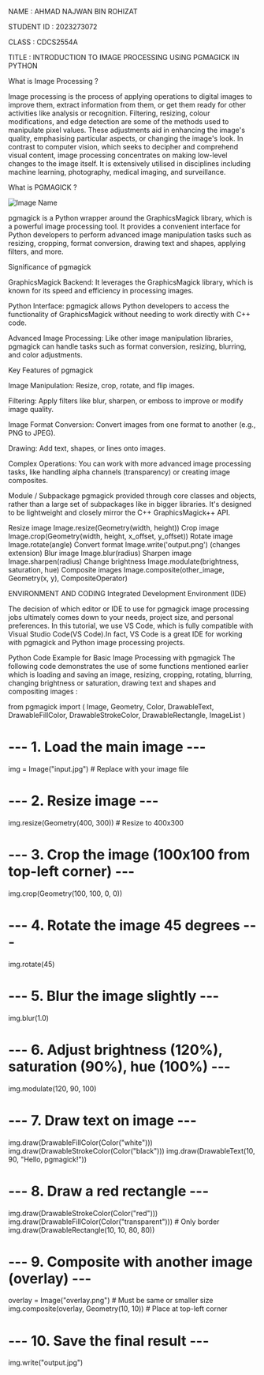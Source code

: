 NAME : AHMAD NAJWAN BIN ROHIZAT 

STUDENT ID : 2023273072

CLASS : CDCS2554A

TITLE : INTRODUCTION TO IMAGE PROCESSING USING PGMAGICK IN PYTHON

What is Image Processing ?

Image processing is the process of applying operations to digital images to improve them, extract information from them, or get them ready for other activities like analysis or recognition.  Filtering, resizing, colour modifications, and edge detection are some of the methods used to manipulate pixel values.  These adjustments aid in enhancing the image's quality, emphasising particular aspects, or changing the image's look.  In contrast to computer vision, which seeks to decipher and comprehend visual content, image processing concentrates on making low-level changes to the image itself.  It is extensively utilised in disciplines including machine learning, photography, medical imaging, and surveillance.

What is PGMAGICK ?

![Image Name](https://raw.githubusercontent.com/username/repository/branch/path/to/image.jpg)

pgmagick is a Python wrapper around the GraphicsMagick library, which is a powerful image processing tool. It provides a convenient interface for Python developers to perform advanced image manipulation tasks such as resizing, cropping, format conversion, drawing text and shapes, applying filters, and more.


Significance of pgmagick

GraphicsMagick Backend: It leverages the GraphicsMagick library, which is known for its speed and efficiency in processing images.

Python Interface: pgmagick allows Python developers to access the functionality of GraphicsMagick without needing to work directly with C++ code.

Advanced Image Processing: Like other image manipulation libraries, pgmagick can handle tasks such as format conversion, resizing, blurring, and color adjustments.



Key Features of pgmagick

Image Manipulation: Resize, crop, rotate, and flip images.

Filtering: Apply filters like blur, sharpen, or emboss to improve or modify image quality.

Image Format Conversion: Convert images from one format to another (e.g., PNG to JPEG).

Drawing: Add text, shapes, or lines onto images.

Complex Operations: You can work with more advanced image processing tasks, like handling alpha channels (transparency) or creating image composites.



Module / Subpackage
pgmagick provided through core classes and objects, rather than a large set of subpackages like in bigger libraries. It's designed to be lightweight and closely mirror the C++ GraphicsMagick++ API.

Resize image	    Image.resize(Geometry(width, height))
Crop image	      Image.crop(Geometry(width, height, x_offset, y_offset))
Rotate image	    Image.rotate(angle)
Convert format	  Image.write('output.png') (changes extension)
Blur image	      Image.blur(radius)
Sharpen image	    Image.sharpen(radius)
Change brightness	Image.modulate(brightness, saturation, hue)
Composite images	Image.composite(other_image, Geometry(x, y), CompositeOperator)


ENVIRONMENT AND CODING
Integrated Development Environment (IDE)


The decision of which editor or IDE to use for pgmagick image processing jobs ultimately comes down to your needs, project size, and personal preferences.  In this tutorial, we use VS Code, which is fully compatible with Visual Studio Code(VS Code).In fact, VS Code is a great IDE for working with pgmagick and Python image processing projects.



Python Code Example for Basic Image Processing with pgmagick
The following code demonstrates the use of some functions mentioned earlier which is loading and saving an image, resizing, cropping, rotating, blurring, changing brightness or saturation, drawing text and shapes and compositing images :

from pgmagick import (
    Image, Geometry, Color, DrawableText, DrawableFillColor,
    DrawableStrokeColor, DrawableRectangle, ImageList
)

# --- 1. Load the main image ---
img = Image("input.jpg")  # Replace with your image file

# --- 2. Resize image ---
img.resize(Geometry(400, 300))  # Resize to 400x300

# --- 3. Crop the image (100x100 from top-left corner) ---
img.crop(Geometry(100, 100, 0, 0))

# --- 4. Rotate the image 45 degrees ---
img.rotate(45)

# --- 5. Blur the image slightly ---
img.blur(1.0)

# --- 6. Adjust brightness (120%), saturation (90%), hue (100%) ---
img.modulate(120, 90, 100)

# --- 7. Draw text on image ---
img.draw(DrawableFillColor(Color("white")))
img.draw(DrawableStrokeColor(Color("black")))
img.draw(DrawableText(10, 90, "Hello, pgmagick!"))

# --- 8. Draw a red rectangle ---
img.draw(DrawableStrokeColor(Color("red")))
img.draw(DrawableFillColor(Color("transparent")))  # Only border
img.draw(DrawableRectangle(10, 10, 80, 80))

# --- 9. Composite with another image (overlay) ---
overlay = Image("overlay.png")  # Must be same or smaller size
img.composite(overlay, Geometry(10, 10))  # Place at top-left corner

# --- 10. Save the final result ---
img.write("output.jpg")

